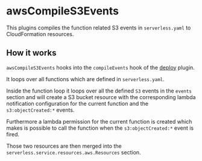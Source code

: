 # awsCompileS3Events

This plugins compiles the function related S3 events in `serverless.yaml` to CloudFormation resources.

## How it works

`awsCompileS3Events` hooks into the `compileEvents` hook of the [deploy](/docs/plugins/core/deploy.md) plugin.

It loops over all functions which are defined in `serverless.yaml`.

Inside the function loop it loops over all the defined `S3` events in the `events` section and will create a S3 bucket
resource with the corresponding lambda notification configuration for the current function and the `s3:objectCreated:*`
events.

Furthermore a lambda permission for the current function is created which makes is possible to call the function
when the `s3:objectCreated:*` event is fired.

Those two resources are then merged into the `serverless.service.resources.aws.Resources` section.
